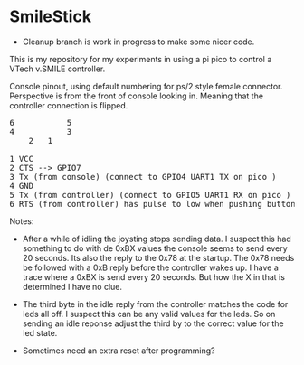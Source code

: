 # SmileStick

* Cleanup branch is work in progress to make some nicer code.

This is my repository for my experiments in using a pi pico to control a VTech v.SMILE controller.


Console pinout, using default numbering for ps/2 style female connector. Perspective is from the front of console looking in. Meaning that the
controller connection is flipped.
<pre>
6			5
4			3
	2	1

1 VCC 
2 CTS --> GPIO7
3 Tx (from console) (connect to GPIO4 UART1 TX on pico )
4 GND 
5 Tx (from controller) (connect to GPIO5 UART1 RX on pico )
6 RTS (from controller) has pulse to low when pushing buttons
</pre>
Notes:

* After a while of idling the joysting stops sending data. 
I suspect this had something to do with de 0xBX values the console seems to send every 20 seconds. Its also the reply to the 0x78
at the startup. The 0x78 needs be followed with a 0xB reply before the controller wakes up. I have a trace where a 0xBX is send
every 20 seconds. But how the X in that is determined I have no clue.

* The third byte in the idle reply from the controller matches the code for leds all off. I suspect this can be any valid values for
the leds. So on sending an idle reponse adjust the third by to the correct value for the led state.

* Sometimes need an extra reset after programming?

